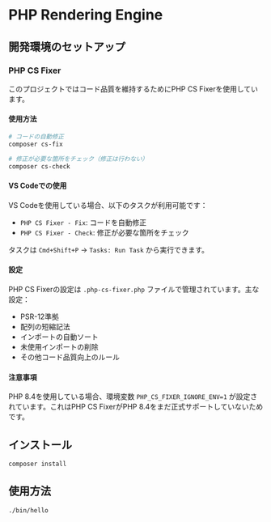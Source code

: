 # PHP Rendering Engine

## 開発環境のセットアップ

### PHP CS Fixer

このプロジェクトではコード品質を維持するためにPHP CS Fixerを使用しています。

#### 使用方法

```bash
# コードの自動修正
composer cs-fix

# 修正が必要な箇所をチェック（修正は行わない）
composer cs-check
```

#### VS Codeでの使用

VS Codeを使用している場合、以下のタスクが利用可能です：

- `PHP CS Fixer - Fix`: コードを自動修正
- `PHP CS Fixer - Check`: 修正が必要な箇所をチェック

タスクは `Cmd+Shift+P` → `Tasks: Run Task` から実行できます。

#### 設定

PHP CS Fixerの設定は `.php-cs-fixer.php` ファイルで管理されています。主な設定：

- PSR-12準拠
- 配列の短縮記法
- インポートの自動ソート
- 未使用インポートの削除
- その他コード品質向上のルール

#### 注意事項

PHP 8.4を使用している場合、環境変数 `PHP_CS_FIXER_IGNORE_ENV=1` が設定されています。これはPHP CS FixerがPHP 8.4をまだ正式サポートしていないためです。

## インストール

```bash
composer install
```

## 使用方法

```bash
./bin/hello
```
